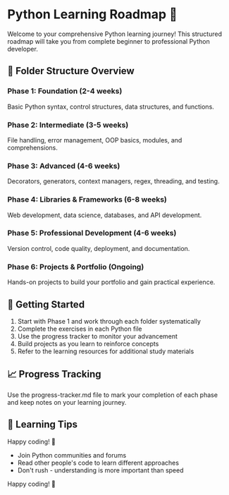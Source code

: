 # Python Learning Roadmap 🐍

Welcome to your comprehensive Python learning journey! This structured roadmap will take you from complete beginner to professional Python developer.

## 📁 Folder Structure Overview

### Phase 1: Foundation (2-4 weeks)

Basic Python syntax, control structures, data structures, and functions.

### Phase 2: Intermediate (3-5 weeks)

File handling, error management, OOP basics, modules, and comprehensions.

### Phase 3: Advanced (4-6 weeks)

Decorators, generators, context managers, regex, threading, and testing.

### Phase 4: Libraries & Frameworks (6-8 weeks)

Web development, data science, databases, and API development.

### Phase 5: Professional Development (4-6 weeks)

Version control, code quality, deployment, and documentation.

### Phase 6: Projects & Portfolio (Ongoing)

Hands-on projects to build your portfolio and gain practical experience.

## 🚀 Getting Started

1. Start with Phase 1 and work through each folder systematically
2. Complete the exercises in each Python file
3. Use the progress tracker to monitor your advancement
4. Build projects as you learn to reinforce concepts
5. Refer to the learning resources for additional study materials

## 📈 Progress Tracking

Use the progress-tracker.md file to mark your completion of each phase and keep notes on your learning journey.

## 🎯 Learning Tips

Happy coding! 🎉

- Join Python communities and forums
- Read other people's code to learn different approaches
- Don't rush - understanding is more important than speed

Happy coding! 🎉
